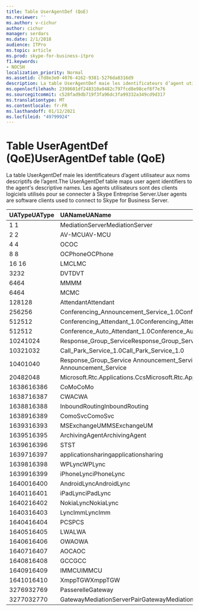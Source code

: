 ```yaml
---
title: Table UserAgentDef (QoE)
ms.reviewer: ''
ms.author: v-cichur
author: cichur
manager: serdars
ms.date: 2/1/2018
audience: ITPro
ms.topic: article
ms.prod: skype-for-business-itpro
f1.keywords:
- NOCSH
localization_priority: Normal
ms.assetid: cfd8e3e0-4076-4162-9381-5276da8316d9
description: La table UserAgentDef maie les identificateurs d’agent utilisateur aux noms descriptifs de l’agent. Les agents utilisateurs sont des clients logiciels utilisés pour se connecter à Skype Entreprise Server.
ms.openlocfilehash: 2398601df248310a9482c797fcd8e98cef8f7e76
ms.sourcegitcommit: c528fad9db719f3fa96dc3fa99332a349cd9d317
ms.translationtype: MT
ms.contentlocale: fr-FR
ms.lasthandoff: 01/12/2021
ms.locfileid: "49799924"
---
```

# <a name="useragentdef-table-qoe"></a><span data-ttu-id="e1573-104">Table UserAgentDef (QoE)</span><span class="sxs-lookup"><span data-stu-id="e1573-104">UserAgentDef table (QoE)</span></span>
 
<span data-ttu-id="e1573-105">La table UserAgentDef maie les identificateurs d’agent utilisateur aux noms descriptifs de l’agent.</span><span class="sxs-lookup"><span data-stu-id="e1573-105">The UserAgentDef table maps user agent identifiers to the agent's descriptive names.</span></span> <span data-ttu-id="e1573-106">Les agents utilisateurs sont des clients logiciels utilisés pour se connecter à Skype Entreprise Server.</span><span class="sxs-lookup"><span data-stu-id="e1573-106">User agents are software clients used to connect to Skype for Business Server.</span></span>
  
|<span data-ttu-id="e1573-107">**UAType**</span><span class="sxs-lookup"><span data-stu-id="e1573-107">**UAType**</span></span>|<span data-ttu-id="e1573-108">**UAName**</span><span class="sxs-lookup"><span data-stu-id="e1573-108">**UAName**</span></span>|<span data-ttu-id="e1573-109">**UACategory**</span><span class="sxs-lookup"><span data-stu-id="e1573-109">**UACategory**</span></span>|
|:-----|:-----|:-----|
|<span data-ttu-id="e1573-110">1 </span><span class="sxs-lookup"><span data-stu-id="e1573-110">1</span></span>  <br/> |<span data-ttu-id="e1573-111">MediationServer</span><span class="sxs-lookup"><span data-stu-id="e1573-111">MediationServer</span></span>  <br/> |<span data-ttu-id="e1573-112">MediationServer</span><span class="sxs-lookup"><span data-stu-id="e1573-112">MediationServer</span></span>  <br/> |
|<span data-ttu-id="e1573-113">2 </span><span class="sxs-lookup"><span data-stu-id="e1573-113">2</span></span>  <br/> |<span data-ttu-id="e1573-114">AV-MCU</span><span class="sxs-lookup"><span data-stu-id="e1573-114">AV-MCU</span></span>  <br/> |<span data-ttu-id="e1573-115">AV-MCU</span><span class="sxs-lookup"><span data-stu-id="e1573-115">AV-MCU</span></span>  <br/> |
|<span data-ttu-id="e1573-116">4 </span><span class="sxs-lookup"><span data-stu-id="e1573-116">4</span></span>  <br/> |<span data-ttu-id="e1573-117">OC</span><span class="sxs-lookup"><span data-stu-id="e1573-117">OC</span></span>  <br/> |<span data-ttu-id="e1573-118">OC</span><span class="sxs-lookup"><span data-stu-id="e1573-118">OC</span></span>  <br/> |
|<span data-ttu-id="e1573-119">8 </span><span class="sxs-lookup"><span data-stu-id="e1573-119">8</span></span>  <br/> |<span data-ttu-id="e1573-120">OCPhone</span><span class="sxs-lookup"><span data-stu-id="e1573-120">OCPhone</span></span>  <br/> |<span data-ttu-id="e1573-121">OCPhone</span><span class="sxs-lookup"><span data-stu-id="e1573-121">OCPhone</span></span>  <br/> |
|<span data-ttu-id="e1573-122">16 </span><span class="sxs-lookup"><span data-stu-id="e1573-122">16</span></span>  <br/> |<span data-ttu-id="e1573-123">LMC</span><span class="sxs-lookup"><span data-stu-id="e1573-123">LMC</span></span>  <br/> |<span data-ttu-id="e1573-124">LMC</span><span class="sxs-lookup"><span data-stu-id="e1573-124">LMC</span></span>  <br/> |
|<span data-ttu-id="e1573-125">32</span><span class="sxs-lookup"><span data-stu-id="e1573-125">32</span></span>  <br/> |<span data-ttu-id="e1573-126">DVT</span><span class="sxs-lookup"><span data-stu-id="e1573-126">DVT</span></span>  <br/> |<span data-ttu-id="e1573-127">DVT</span><span class="sxs-lookup"><span data-stu-id="e1573-127">DVT</span></span>  <br/> |
|<span data-ttu-id="e1573-128">64</span><span class="sxs-lookup"><span data-stu-id="e1573-128">64</span></span>  <br/> |<span data-ttu-id="e1573-129">MM</span><span class="sxs-lookup"><span data-stu-id="e1573-129">MM</span></span>  <br/> |<span data-ttu-id="e1573-130">MM</span><span class="sxs-lookup"><span data-stu-id="e1573-130">MM</span></span>  <br/> |
|<span data-ttu-id="e1573-131">64</span><span class="sxs-lookup"><span data-stu-id="e1573-131">64</span></span>  <br/> |<span data-ttu-id="e1573-132">MC</span><span class="sxs-lookup"><span data-stu-id="e1573-132">MC</span></span>  <br/> |<span data-ttu-id="e1573-133">MM</span><span class="sxs-lookup"><span data-stu-id="e1573-133">MM</span></span>  <br/> |
|<span data-ttu-id="e1573-134">128</span><span class="sxs-lookup"><span data-stu-id="e1573-134">128</span></span>  <br/> |<span data-ttu-id="e1573-135">Attendant</span><span class="sxs-lookup"><span data-stu-id="e1573-135">Attendant</span></span>  <br/> |<span data-ttu-id="e1573-136">Attendant</span><span class="sxs-lookup"><span data-stu-id="e1573-136">Attendant</span></span>  <br/> |
|<span data-ttu-id="e1573-137">256</span><span class="sxs-lookup"><span data-stu-id="e1573-137">256</span></span>  <br/> |<span data-ttu-id="e1573-138">Conferencing_Announcement_Service_1.0</span><span class="sxs-lookup"><span data-stu-id="e1573-138">Conferencing_Announcement_Service_1.0</span></span>  <br/> |<span data-ttu-id="e1573-139">CAS</span><span class="sxs-lookup"><span data-stu-id="e1573-139">CAS</span></span>  <br/> |
|<span data-ttu-id="e1573-140">512</span><span class="sxs-lookup"><span data-stu-id="e1573-140">512</span></span>  <br/> |<span data-ttu-id="e1573-141">Conferencing_Attendant_1.0</span><span class="sxs-lookup"><span data-stu-id="e1573-141">Conferencing_Attendant_1.0</span></span>  <br/> |<span data-ttu-id="e1573-142">CAA</span><span class="sxs-lookup"><span data-stu-id="e1573-142">CAA</span></span>  <br/> |
|<span data-ttu-id="e1573-143">512</span><span class="sxs-lookup"><span data-stu-id="e1573-143">512</span></span>  <br/> |<span data-ttu-id="e1573-144">Conference_Auto_Attendant_1.0</span><span class="sxs-lookup"><span data-stu-id="e1573-144">Conference_Auto_Attendant_1.0</span></span>  <br/> |<span data-ttu-id="e1573-145">CAA</span><span class="sxs-lookup"><span data-stu-id="e1573-145">CAA</span></span>  <br/> |
|<span data-ttu-id="e1573-146">1024</span><span class="sxs-lookup"><span data-stu-id="e1573-146">1024</span></span>  <br/> |<span data-ttu-id="e1573-147">Response_Group_Service</span><span class="sxs-lookup"><span data-stu-id="e1573-147">Response_Group_Service</span></span>  <br/> |<span data-ttu-id="e1573-148">RGS</span><span class="sxs-lookup"><span data-stu-id="e1573-148">RGS</span></span>  <br/> |
|<span data-ttu-id="e1573-149">1032</span><span class="sxs-lookup"><span data-stu-id="e1573-149">1032</span></span>  <br/> |<span data-ttu-id="e1573-150">Call_Park_Service_1.0</span><span class="sxs-lookup"><span data-stu-id="e1573-150">Call_Park_Service_1.0</span></span>  <br/> |<span data-ttu-id="e1573-151">CPS</span><span class="sxs-lookup"><span data-stu-id="e1573-151">CPS</span></span>  <br/> |
|<span data-ttu-id="e1573-152">1040</span><span class="sxs-lookup"><span data-stu-id="e1573-152">1040</span></span>  <br/> |<span data-ttu-id="e1573-153">Response_Group_Service Announcement_Service</span><span class="sxs-lookup"><span data-stu-id="e1573-153">Response_Group_Service Announcement_Service</span></span>  <br/> |<span data-ttu-id="e1573-154">AS</span><span class="sxs-lookup"><span data-stu-id="e1573-154">AS</span></span>  <br/> |
|<span data-ttu-id="e1573-155">2048</span><span class="sxs-lookup"><span data-stu-id="e1573-155">2048</span></span>  <br/> |<span data-ttu-id="e1573-156">Microsoft.Rtc.Applications.Ccs</span><span class="sxs-lookup"><span data-stu-id="e1573-156">Microsoft.Rtc.Applications.Ccs</span></span>  <br/> |<span data-ttu-id="e1573-157">CCS</span><span class="sxs-lookup"><span data-stu-id="e1573-157">CCS</span></span>  <br/> |
|<span data-ttu-id="e1573-158">16386</span><span class="sxs-lookup"><span data-stu-id="e1573-158">16386</span></span>  <br/> |<span data-ttu-id="e1573-159">CoMo</span><span class="sxs-lookup"><span data-stu-id="e1573-159">CoMo</span></span>  <br/> |<span data-ttu-id="e1573-160">CoMo</span><span class="sxs-lookup"><span data-stu-id="e1573-160">CoMo</span></span>  <br/> |
|<span data-ttu-id="e1573-161">16387</span><span class="sxs-lookup"><span data-stu-id="e1573-161">16387</span></span>  <br/> |<span data-ttu-id="e1573-162">CWA</span><span class="sxs-lookup"><span data-stu-id="e1573-162">CWA</span></span>  <br/> |<span data-ttu-id="e1573-163">CWA</span><span class="sxs-lookup"><span data-stu-id="e1573-163">CWA</span></span>  <br/> |
|<span data-ttu-id="e1573-164">16388</span><span class="sxs-lookup"><span data-stu-id="e1573-164">16388</span></span>  <br/> |<span data-ttu-id="e1573-165">InboundRouting</span><span class="sxs-lookup"><span data-stu-id="e1573-165">InboundRouting</span></span>  <br/> |<span data-ttu-id="e1573-166">InboundRouting</span><span class="sxs-lookup"><span data-stu-id="e1573-166">InboundRouting</span></span>  <br/> |
|<span data-ttu-id="e1573-167">16389</span><span class="sxs-lookup"><span data-stu-id="e1573-167">16389</span></span>  <br/> |<span data-ttu-id="e1573-168">ComoSvc</span><span class="sxs-lookup"><span data-stu-id="e1573-168">ComoSvc</span></span>  <br/> |<span data-ttu-id="e1573-169">ComoSvc</span><span class="sxs-lookup"><span data-stu-id="e1573-169">ComoSvc</span></span>  <br/> |
|<span data-ttu-id="e1573-170">16393</span><span class="sxs-lookup"><span data-stu-id="e1573-170">16393</span></span>  <br/> |<span data-ttu-id="e1573-171">MSExchangeUM</span><span class="sxs-lookup"><span data-stu-id="e1573-171">MSExchangeUM</span></span>  <br/> |<span data-ttu-id="e1573-172">ExUM</span><span class="sxs-lookup"><span data-stu-id="e1573-172">ExUM</span></span>  <br/> |
|<span data-ttu-id="e1573-173">16395</span><span class="sxs-lookup"><span data-stu-id="e1573-173">16395</span></span>  <br/> |<span data-ttu-id="e1573-174">ArchivingAgent</span><span class="sxs-lookup"><span data-stu-id="e1573-174">ArchivingAgent</span></span>  <br/> |<span data-ttu-id="e1573-175">ARCHAGENT</span><span class="sxs-lookup"><span data-stu-id="e1573-175">ARCHAGENT</span></span>  <br/> |
|<span data-ttu-id="e1573-176">16396</span><span class="sxs-lookup"><span data-stu-id="e1573-176">16396</span></span>  <br/> |<span data-ttu-id="e1573-177">ST</span><span class="sxs-lookup"><span data-stu-id="e1573-177">ST</span></span>  <br/> |<span data-ttu-id="e1573-178">ST</span><span class="sxs-lookup"><span data-stu-id="e1573-178">ST</span></span>  <br/> |
|<span data-ttu-id="e1573-179">16397</span><span class="sxs-lookup"><span data-stu-id="e1573-179">16397</span></span>  <br/> |<span data-ttu-id="e1573-180">applicationsharing</span><span class="sxs-lookup"><span data-stu-id="e1573-180">applicationsharing</span></span>  <br/> |<span data-ttu-id="e1573-181">ASMCU</span><span class="sxs-lookup"><span data-stu-id="e1573-181">ASMCU</span></span>  <br/> |
|<span data-ttu-id="e1573-182">16398</span><span class="sxs-lookup"><span data-stu-id="e1573-182">16398</span></span>  <br/> |<span data-ttu-id="e1573-183">WPLync</span><span class="sxs-lookup"><span data-stu-id="e1573-183">WPLync</span></span>  <br/> |<span data-ttu-id="e1573-184">WPLync</span><span class="sxs-lookup"><span data-stu-id="e1573-184">WPLync</span></span>  <br/> |
|<span data-ttu-id="e1573-185">16399</span><span class="sxs-lookup"><span data-stu-id="e1573-185">16399</span></span>  <br/> |<span data-ttu-id="e1573-186">iPhoneLync</span><span class="sxs-lookup"><span data-stu-id="e1573-186">iPhoneLync</span></span>  <br/> |<span data-ttu-id="e1573-187">iPhoneLync</span><span class="sxs-lookup"><span data-stu-id="e1573-187">iPhoneLync</span></span>  <br/> |
|<span data-ttu-id="e1573-188">16400</span><span class="sxs-lookup"><span data-stu-id="e1573-188">16400</span></span>  <br/> |<span data-ttu-id="e1573-189">AndroidLync</span><span class="sxs-lookup"><span data-stu-id="e1573-189">AndroidLync</span></span>  <br/> |<span data-ttu-id="e1573-190">AndroidLync</span><span class="sxs-lookup"><span data-stu-id="e1573-190">AndroidLync</span></span>  <br/> |
|<span data-ttu-id="e1573-191">16401</span><span class="sxs-lookup"><span data-stu-id="e1573-191">16401</span></span>  <br/> |<span data-ttu-id="e1573-192">iPadLync</span><span class="sxs-lookup"><span data-stu-id="e1573-192">iPadLync</span></span>  <br/> |<span data-ttu-id="e1573-193">iPadLync</span><span class="sxs-lookup"><span data-stu-id="e1573-193">iPadLync</span></span>  <br/> |
|<span data-ttu-id="e1573-194">16402</span><span class="sxs-lookup"><span data-stu-id="e1573-194">16402</span></span>  <br/> |<span data-ttu-id="e1573-195">NokiaLync</span><span class="sxs-lookup"><span data-stu-id="e1573-195">NokiaLync</span></span>  <br/> |<span data-ttu-id="e1573-196">NokiaLync</span><span class="sxs-lookup"><span data-stu-id="e1573-196">NokiaLync</span></span>  <br/> |
|<span data-ttu-id="e1573-197">16403</span><span class="sxs-lookup"><span data-stu-id="e1573-197">16403</span></span>  <br/> |<span data-ttu-id="e1573-198">LyncImm</span><span class="sxs-lookup"><span data-stu-id="e1573-198">LyncImm</span></span>  <br/> |<span data-ttu-id="e1573-199">LyncImm</span><span class="sxs-lookup"><span data-stu-id="e1573-199">LyncImm</span></span>  <br/> |
|<span data-ttu-id="e1573-200">16404</span><span class="sxs-lookup"><span data-stu-id="e1573-200">16404</span></span>  <br/> |<span data-ttu-id="e1573-201">PCS</span><span class="sxs-lookup"><span data-stu-id="e1573-201">PCS</span></span>  <br/> |<span data-ttu-id="e1573-202">PCS</span><span class="sxs-lookup"><span data-stu-id="e1573-202">PCS</span></span>  <br/> |
|<span data-ttu-id="e1573-203">16405</span><span class="sxs-lookup"><span data-stu-id="e1573-203">16405</span></span>  <br/> |<span data-ttu-id="e1573-204">LWA</span><span class="sxs-lookup"><span data-stu-id="e1573-204">LWA</span></span>  <br/> |<span data-ttu-id="e1573-205">LWA</span><span class="sxs-lookup"><span data-stu-id="e1573-205">LWA</span></span>  <br/> |
|<span data-ttu-id="e1573-206">16406</span><span class="sxs-lookup"><span data-stu-id="e1573-206">16406</span></span>  <br/> |<span data-ttu-id="e1573-207">OWA</span><span class="sxs-lookup"><span data-stu-id="e1573-207">OWA</span></span>  <br/> |<span data-ttu-id="e1573-208">OWA</span><span class="sxs-lookup"><span data-stu-id="e1573-208">OWA</span></span>  <br/> |
|<span data-ttu-id="e1573-209">16407</span><span class="sxs-lookup"><span data-stu-id="e1573-209">16407</span></span>  <br/> |<span data-ttu-id="e1573-210">AOC</span><span class="sxs-lookup"><span data-stu-id="e1573-210">AOC</span></span>  <br/> |<span data-ttu-id="e1573-211">AOC</span><span class="sxs-lookup"><span data-stu-id="e1573-211">AOC</span></span>  <br/> |
|<span data-ttu-id="e1573-212">16408</span><span class="sxs-lookup"><span data-stu-id="e1573-212">16408</span></span>  <br/> |<span data-ttu-id="e1573-213">GCC</span><span class="sxs-lookup"><span data-stu-id="e1573-213">GCC</span></span>  <br/> |<span data-ttu-id="e1573-214">GCC</span><span class="sxs-lookup"><span data-stu-id="e1573-214">GCC</span></span>  <br/> |
|<span data-ttu-id="e1573-215">16409</span><span class="sxs-lookup"><span data-stu-id="e1573-215">16409</span></span>  <br/> |<span data-ttu-id="e1573-216">IMMCU</span><span class="sxs-lookup"><span data-stu-id="e1573-216">IMMCU</span></span>  <br/> |<span data-ttu-id="e1573-217">IMMCU</span><span class="sxs-lookup"><span data-stu-id="e1573-217">IMMCU</span></span>  <br/> |
|<span data-ttu-id="e1573-218">16410</span><span class="sxs-lookup"><span data-stu-id="e1573-218">16410</span></span>  <br/> |<span data-ttu-id="e1573-219">XmppTGW</span><span class="sxs-lookup"><span data-stu-id="e1573-219">XmppTGW</span></span>  <br/> |<span data-ttu-id="e1573-220">XmppGateway</span><span class="sxs-lookup"><span data-stu-id="e1573-220">XmppGateway</span></span>  <br/> |
|<span data-ttu-id="e1573-221">32769</span><span class="sxs-lookup"><span data-stu-id="e1573-221">32769</span></span>  <br/> |<span data-ttu-id="e1573-222">Passerelle</span><span class="sxs-lookup"><span data-stu-id="e1573-222">Gateway</span></span>  <br/> |<span data-ttu-id="e1573-223">Passerelle</span><span class="sxs-lookup"><span data-stu-id="e1573-223">Gateway</span></span>  <br/> |
|<span data-ttu-id="e1573-224">32770</span><span class="sxs-lookup"><span data-stu-id="e1573-224">32770</span></span>  <br/> |<span data-ttu-id="e1573-225">GatewayMediationServerPair</span><span class="sxs-lookup"><span data-stu-id="e1573-225">GatewayMediationServerPair</span></span>  <br/> |<span data-ttu-id="e1573-226">GatewayMediationServerPair</span><span class="sxs-lookup"><span data-stu-id="e1573-226">GatewayMediationServerPair</span></span>  <br/> |
   

